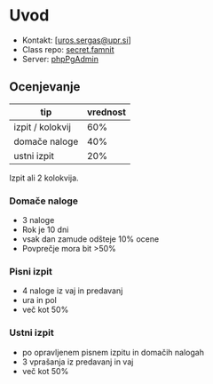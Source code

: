 # Uvod

- Kontakt: [uros.sergas@upr.si]
- Class repo: [secret.famnit](https://osebje.famnit.upr.si/~uros.sergas/OPB/)
- Server: [phpPgAdmin](https://www.student.famnit.upr.si/phppgadmin/redirect.php) 

## Ocenjevanje

| tip | vrednost |
| -------------- | --------------- |
| izpit / kolokvij | 60% |
| domače naloge | 40% |
| ustni izpit | 20% |

Izpit ali 2 kolokvija.

### Domače naloge

- 3 naloge
- Rok je 10 dni
- vsak dan zamude odšteje 10% ocene
- Povprečje mora bit >50%

### Pisni izpit

- 4 naloge iz vaj in predavanj
- ura in pol
- več kot 50%

### Ustni izpit

- po opravljenem pisnem izpitu in domačih nalogah
- 3 vprašanja iz predavanj in vaj
- več kot 50%
